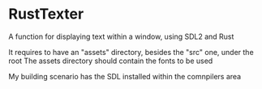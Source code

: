 # RustTexter
A function for displaying text within a window, using SDL2 and Rust

It requires to have an "assets" directory, besides the "src" one, under the root
The assets directory should contain the fonts to be used

My building scenario has the SDL installed within the comnpilers area

